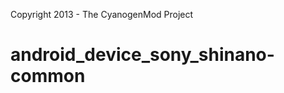 Copyright 2013 - The CyanogenMod Project

android_device_sony_shinano-common
================================

